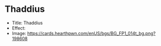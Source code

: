 # Thaddius
- Title:  Thaddius
- Effect:  
- Image:  https://cards.hearthpwn.com/enUS/bgs/BG_FP1_014t_bg.png?198608
